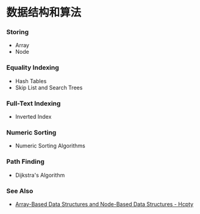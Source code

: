 # 数据结构和算法

### Storing
- Array
- Node

### Equality Indexing
- Hash Tables
- Skip List and Search Trees

### Full-Text Indexing
- Inverted Index

### Numeric Sorting
- Numeric Sorting Algorithms

### Path Finding
- Dijkstra's Algorithm

### See Also
- [Array-Based Data Structures and Node-Based Data Structures - Hcpty](https://github.com/Hcpty/array-based-data-structures-and-node-based-data-structures)
